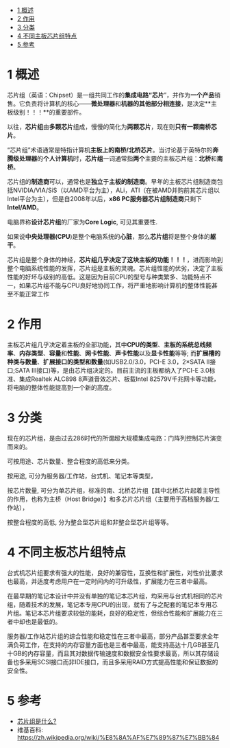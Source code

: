 
<!-- @import "[TOC]" {cmd="toc" depthFrom=1 depthTo=6 orderedList=false} -->

<!-- code_chunk_output -->

* [1 概述](#1-概述)
* [2 作用](#2-作用)
* [3 分类](#3-分类)
* [4 不同主板芯片组特点](#4-不同主板芯片组特点)
* [5 参考](#5-参考)

<!-- /code_chunk_output -->

# 1 概述

芯片组（英语：Chipset）是一组共同工作的**集成电路“芯片**”，并作为**一个产品**销售。它负责将计算机的核心——**微处理器**和**机器的其他部分相连接**，是决定**主板级别！！！**的重要部件。

以往，**芯片组**由**多颗芯片**组成，慢慢的简化为**两颗芯片**，现在则**只有一颗南桥芯片**。

“芯片组”术语通常是特指计算机**主板上的南桥/北桥芯片**。当讨论基于英特尔的**奔腾级处理器**的**个人计算机**时，**芯片组**一词通常指**两个**主要的主板芯片组：**北桥**和**南桥**。

芯片组的**制造商**可以，通常也是**独立**于**主板的制造商**。早年的主板芯片组制造商包括NVIDIA/VIA/SiS（以AMD平台为主），ALi，ATI（在被AMD并购前其芯片组以Intel平台为主），但是自2008年以后，**x86 PC服务器芯片组制造商**只剩下**Intel/AMD**。

电脑界称**设计芯片组**的厂家为**Core Logic**, 可见其重要性.

如果说**中央处理器(CPU**)是整个电脑系统的**心脏**，那么**芯片组**将是整个身体的**躯干**。

芯片组是整个身体的神经，**芯片组几乎决定了这块主板的功能！！！**，进而影响到整个电脑系统性能的发挥，芯片组是主板的灵魂。芯片组性能的优劣，决定了主板性能的好坏与级别的高低。这是因为目前CPU的型号与种类繁多、功能特点不一，如果芯片组不能与CPU良好地协同工作，将严重地影响计算机的整体性能甚至不能正常工作

# 2 作用

主板芯片组几乎决定着主板的全部功能，其中**CPU的类型**、**主板的系统总线频率**、**内存类型**、**容量**和**性能**、**网卡性能**、**声卡性能**以及**显卡性能**等等; 而**扩展槽的种类与数量**、**扩展接口的类型和数量**(如USB2.0/3.0，PCI-E 3.0，2×SATA II接口;SATA III接口)等，是由芯片组决定的。目前主流的主板都纳入了PCI-E 3.0标准、集成Realtek ALC898 8声道音效芯片、板载Intel 82579V千兆网卡等功能，将电脑的整体性能提高到一个新的高度。

# 3 分类

现在的芯片组，是由过去286时代的所谓超大规模集成电路：门阵列控制芯片演变而来的。

可按用途、芯片数量、整合程度的高低来分类。

按用途, 可分为服务器/工作站，台式机、笔记本等类型，

按芯片数量, 可分为单芯片组，标准的南、北桥芯片组【其中北桥芯片起着主导性的作用，也称为主桥（Host Bridge）】和多芯片芯片组（主要用于高档服务器/工作站），

按整合程度的高低, 分为整合型芯片组和非整合型芯片组等等。

# 4 不同主板芯片组特点

台式机芯片组要求有强大的性能，良好的兼容性，互换性和扩展性，对性价比要求也最高，并适度考虑用户在一定时间内的可升级性，扩展能力在三者中最高。

在最早期的笔记本设计中并没有单独的笔记本芯片组，均采用与台式机相同的芯片组，随着技术的发展，笔记本专用CPU的出现，就有了与之配套的笔记本专用芯片组。笔记本芯片组要求较低的能耗，良好的稳定性，但综合性能和扩展能力在三者中却也是最低的。

服务器/工作站芯片组的综合性能和稳定性在三者中最高，部分产品甚至要求全年满负荷工作，在支持的内存容量方面也是三者中最高，能支持高达十几GB甚至几十GB的内存容量，而且其对数据传输速度和数据安全性要求最高，所以其存储设备也多采用SCSI接口而非IDE接口，而且多采用RAID方式提高性能和保证数据的安全性。

# 5 参考

- [芯片组是什么?](https://www.bilibili.com/read/cv225339/)
- 维基百科: https://zh.wikipedia.org/wiki/%E8%8A%AF%E7%89%87%E7%BB%84